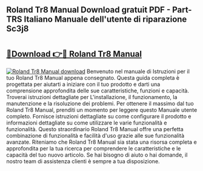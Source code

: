 ## Roland Tr8 Manual Download gratuit PDF - Part-TRS Italiano Manuale dell'utente di riparazione Sc3j8

# <h2><a href="http://dfe7qve.blite.top/?on=Roland+Tr8+Manual">🔗Download 👉🔴 Roland Tr8 Manual</a></h2>

[![Roland Tr8 Manual download](https://i.imgur.com/lujVjoI.png)](http://dfe7qve.blite.top/?on=Roland+Tr8+Manual)
Benvenuto nel manuale di Istruzioni per il tuo Roland Tr8 Manual appena consegnato. Questa guida completa è progettata per aiutarti a iniziare con il tuo prodotto e darti una comprensione approfondita delle sue caratteristiche, funzioni e capacità. Troverai istruzioni dettagliate per L'installazione, il funzionamento, la manutenzione e la risoluzione dei problemi. Per ottenere il massimo dal tuo Roland Tr8 Manual, prenditi un momento per leggere questo Manuale utente completo. Fornisce istruzioni dettagliate su come configurare il prodotto e informazioni dettagliate su come utilizzare le varie funzionalità e funzionalità. Questo straordinario Roland Tr8 Manual offre una perfetta combinazione di funzionalità e facilità d'uso grazie alle sue funzionalità avanzate. Riteniamo che Roland Tr8 Manual sia stata una risorsa completa e approfondita per la tua ricerca per comprendere le caratteristiche e le capacità del tuo nuovo articolo. Se hai bisogno di aiuto o hai domande, il nostro team di assistenza clienti è sempre a tua disposizione.
